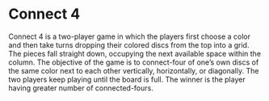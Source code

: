 # Connect 4
Connect 4 is a two-player game in which the players first choose a color and then take turns dropping their colored discs from the top into a grid.  The pieces fall straight down, occupying the next available space within the column.  The objective of the game is to connect-four of one’s own discs of the same color next to each other vertically, horizontally, or diagonally. 
The two players keep playing until the board is full.  The winner is the player having greater number of connected-fours.